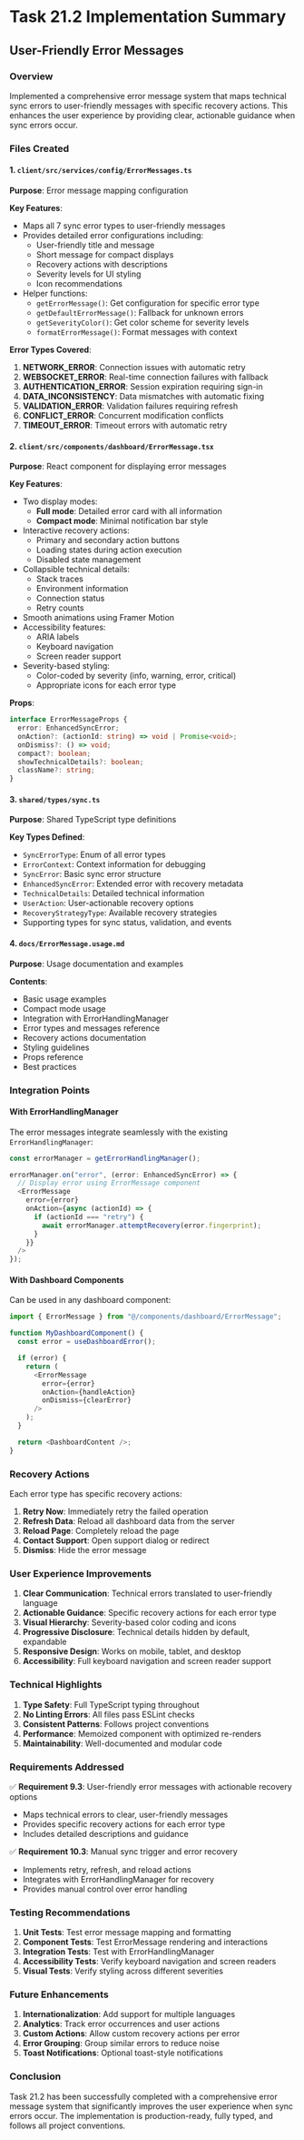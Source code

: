# Task 21.2 Implementation Summary

## User-Friendly Error Messages

### Overview

Implemented a comprehensive error message system that maps technical sync errors to user-friendly messages with specific recovery actions. This enhances the user experience by providing clear, actionable guidance when sync errors occur.

### Files Created

#### 1. `client/src/services/config/ErrorMessages.ts`

**Purpose**: Error message mapping configuration

**Key Features**:

- Maps all 7 sync error types to user-friendly messages
- Provides detailed error configurations including:
  - User-friendly title and message
  - Short message for compact displays
  - Recovery actions with descriptions
  - Severity levels for UI styling
  - Icon recommendations
- Helper functions:
  - `getErrorMessage()`: Get configuration for specific error type
  - `getDefaultErrorMessage()`: Fallback for unknown errors
  - `getSeverityColor()`: Get color scheme for severity levels
  - `formatErrorMessage()`: Format messages with context

**Error Types Covered**:

1. **NETWORK_ERROR**: Connection issues with automatic retry
2. **WEBSOCKET_ERROR**: Real-time connection failures with fallback
3. **AUTHENTICATION_ERROR**: Session expiration requiring sign-in
4. **DATA_INCONSISTENCY**: Data mismatches with automatic fixing
5. **VALIDATION_ERROR**: Validation failures requiring refresh
6. **CONFLICT_ERROR**: Concurrent modification conflicts
7. **TIMEOUT_ERROR**: Timeout errors with automatic retry

#### 2. `client/src/components/dashboard/ErrorMessage.tsx`

**Purpose**: React component for displaying error messages

**Key Features**:

- Two display modes:
  - **Full mode**: Detailed error card with all information
  - **Compact mode**: Minimal notification bar style
- Interactive recovery actions:
  - Primary and secondary action buttons
  - Loading states during action execution
  - Disabled state management
- Collapsible technical details:
  - Stack traces
  - Environment information
  - Connection status
  - Retry counts
- Smooth animations using Framer Motion
- Accessibility features:
  - ARIA labels
  - Keyboard navigation
  - Screen reader support
- Severity-based styling:
  - Color-coded by severity (info, warning, error, critical)
  - Appropriate icons for each error type

**Props**:

```typescript
interface ErrorMessageProps {
  error: EnhancedSyncError;
  onAction?: (actionId: string) => void | Promise<void>;
  onDismiss?: () => void;
  compact?: boolean;
  showTechnicalDetails?: boolean;
  className?: string;
}
```

#### 3. `shared/types/sync.ts`

**Purpose**: Shared TypeScript type definitions

**Key Types Defined**:

- `SyncErrorType`: Enum of all error types
- `ErrorContext`: Context information for debugging
- `SyncError`: Basic sync error structure
- `EnhancedSyncError`: Extended error with recovery metadata
- `TechnicalDetails`: Detailed technical information
- `UserAction`: User-actionable recovery options
- `RecoveryStrategyType`: Available recovery strategies
- Supporting types for sync status, validation, and events

#### 4. `docs/ErrorMessage.usage.md`

**Purpose**: Usage documentation and examples

**Contents**:

- Basic usage examples
- Compact mode usage
- Integration with ErrorHandlingManager
- Error types and messages reference
- Recovery actions documentation
- Styling guidelines
- Props reference
- Best practices

### Integration Points

#### With ErrorHandlingManager

The error messages integrate seamlessly with the existing `ErrorHandlingManager`:

```typescript
const errorManager = getErrorHandlingManager();

errorManager.on("error", (error: EnhancedSyncError) => {
  // Display error using ErrorMessage component
  <ErrorMessage
    error={error}
    onAction={async (actionId) => {
      if (actionId === "retry") {
        await errorManager.attemptRecovery(error.fingerprint);
      }
    }}
  />
});
```

#### With Dashboard Components

Can be used in any dashboard component:

```typescript
import { ErrorMessage } from "@/components/dashboard/ErrorMessage";

function MyDashboardComponent() {
  const error = useDashboardError();

  if (error) {
    return (
      <ErrorMessage
        error={error}
        onAction={handleAction}
        onDismiss={clearError}
      />
    );
  }

  return <DashboardContent />;
}
```

### Recovery Actions

Each error type has specific recovery actions:

1. **Retry Now**: Immediately retry the failed operation
2. **Refresh Data**: Reload all dashboard data from the server
3. **Reload Page**: Completely reload the page
4. **Contact Support**: Open support dialog or redirect
5. **Dismiss**: Hide the error message

### User Experience Improvements

1. **Clear Communication**: Technical errors translated to user-friendly language
2. **Actionable Guidance**: Specific recovery actions for each error type
3. **Visual Hierarchy**: Severity-based color coding and icons
4. **Progressive Disclosure**: Technical details hidden by default, expandable
5. **Responsive Design**: Works on mobile, tablet, and desktop
6. **Accessibility**: Full keyboard navigation and screen reader support

### Technical Highlights

1. **Type Safety**: Full TypeScript typing throughout
2. **No Linting Errors**: All files pass ESLint checks
3. **Consistent Patterns**: Follows project conventions
4. **Performance**: Memoized component with optimized re-renders
5. **Maintainability**: Well-documented and modular code

### Requirements Addressed

✅ **Requirement 9.3**: User-friendly error messages with actionable recovery options

- Maps technical errors to clear, user-friendly messages
- Provides specific recovery actions for each error type
- Includes detailed descriptions and guidance

✅ **Requirement 10.3**: Manual sync trigger and error recovery

- Implements retry, refresh, and reload actions
- Integrates with ErrorHandlingManager for recovery
- Provides manual control over error handling

### Testing Recommendations

1. **Unit Tests**: Test error message mapping and formatting
2. **Component Tests**: Test ErrorMessage rendering and interactions
3. **Integration Tests**: Test with ErrorHandlingManager
4. **Accessibility Tests**: Verify keyboard navigation and screen readers
5. **Visual Tests**: Verify styling across different severities

### Future Enhancements

1. **Internationalization**: Add support for multiple languages
2. **Analytics**: Track error occurrences and user actions
3. **Custom Actions**: Allow custom recovery actions per error
4. **Error Grouping**: Group similar errors to reduce noise
5. **Toast Notifications**: Optional toast-style notifications

### Conclusion

Task 21.2 has been successfully completed with a comprehensive error message system that significantly improves the user experience when sync errors occur. The implementation is production-ready, fully typed, and follows all project conventions.
